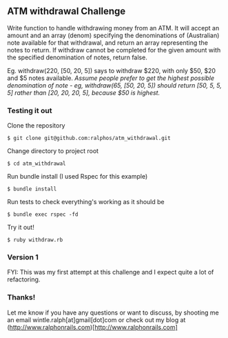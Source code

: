 ## ATM withdrawal Challenge

Write function to handle withdrawing money from an ATM. It will accept an amount
and an array (denom) specifying the denominations of (Australian) note available
for that withdrawal, and return an array representing the notes to return. If
withdraw cannot be completed for the given amount with the specified
denomination of notes, return false.

Eg. withdraw(220, [50, 20, 5]) says to withdraw $220, with only $50, $20 and $5
notes available. *Assume people prefer to get the highest possible denomination
of note - eg, withdraw(65, [50, 20, 5]) should return [50, 5, 5, 5] rather than
[20, 20, 20, 5], because $50 is highest.*

### Testing it out

Clone the repository

    $ git clone git@github.com:ralphos/atm_withdrawal.git

Change directory to project root

    $ cd atm_withdrawal

Run bundle install (I used Rspec for this example)

    $ bundle install

Run tests to check everything's working as it should be

    $ bundle exec rspec -fd

Try it out!

    $ ruby withdraw.rb

### Version 1

FYI: This was my first attempt at this challenge and I expect quite a lot of
refactoring.

### Thanks!

Let me know if you have any questions or want to discuss, by shooting me an email
wintle.ralph[at]gmail[dot]com or check out my blog at
(http://www.ralphonrails.com)[http://www.ralphonrails.com]
